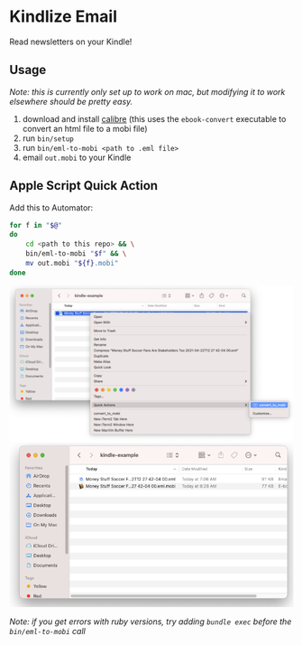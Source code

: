 # Kindlize Email

Read newsletters on your Kindle!

## Usage

_Note: this is currently only set up to work on mac, but modifying it to work elsewhere should be pretty easy._

1. download and install [calibre](https://calibre-ebook.com/download_osx) (this uses the `ebook-convert` executable to convert an html file to a mobi file)
1. run `bin/setup`
1. run `bin/eml-to-mobi <path to .eml file>`
1. email `out.mobi` to your Kindle

## Apple Script Quick Action

Add this to Automator:

```bash
for f in "$@"
do
    cd <path to this repo> && \
    bin/eml-to-mobi "$f" && \
    mv out.mobi "${f}.mobi"
done
```

![Example of clicking the quick action](example1.png)
![Example of the result of the quick action](example2.png)

_Note: if you get errors with ruby versions, try adding `bundle exec` before the `bin/eml-to-mobi` call_
